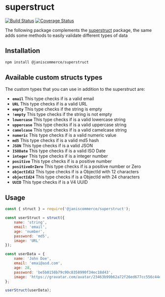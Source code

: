 # superstruct

[![Build Status](https://travis-ci.org/janis-commerce/superstruct.svg?branch=master)](https://travis-ci.org/janis-commerce/superstruct)
[![Coverage Status](https://coveralls.io/repos/github/janis-commerce/superstruct/badge.svg?branch=master)](https://coveralls.io/github/janis-commerce/superstruct?branch=master)

The following package complements the [superstruct](https://github.com/ianstormtaylor/superstruct) package, the same adds some methods to easily validate different types of data

## Installation
```sh
npm install @janiscommerce/superstruct
```
## Available custom structs types
The custom types that you can use in addition to the superstruct are:
- **`email`** This type checks if is a valid email
- **`URL`** This type checks if is a valid URL
- **`empty`** This type checks if the string is empty
- **`!empty`** This type checks if the string is not empty
- **`lowercase`** This type checks if is a valid lowercase string
- **`uppercase`** This type checks if is a valid uppercase string
- **`camelcase`** This type checks if is a valid camelcase string
- **`numeric`** This type checks if is a valid numeric value
- **`md5`** This type checks if is a valid md5 hash
- **`JSON`** This type checks if is a valid JSON
- **`ISODate`** This type checks if is a valid ISO Date
- **`integer`** This type checks if is a integer number
- **`positive`** This type checks if is a positive number
- **`positiveOrZero`** This type checks if is a positive number or Zero
- **`objectId12`** This type checks if is a ObjectId with 12 characters
- **`objectId24`** This type checks if is a ObjectId with 24 characters
- **`UUID`** This type checks if is a V4 UUID

## Usage
```js
const { struct } = require('@janiscommerce/superstruct');

const userStruct = struct({
	name: 'string',
	email: 'email',
	age: 'number',
	password: 'md5',
	image: 'URL'
});

const userData = {
	name: 'John Doe',
	email: 'emai@asd.com',
	age: 28,
	password: 'be5b0158b79c90c8358990f34ec18d43',
	image: 'https://gravatar.com/avatar/23463b99b62a72f26ed677cc556c44e8?s=200'
};

userStruct(userData);
```
